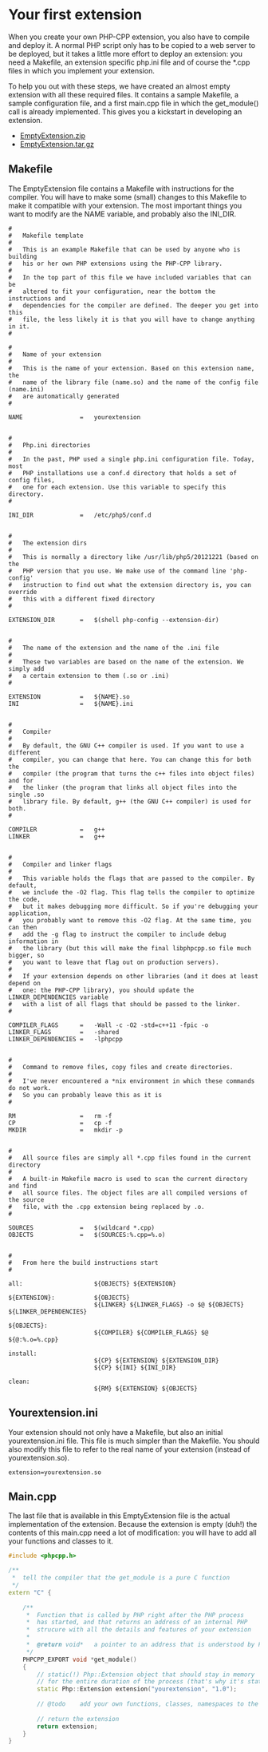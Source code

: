 # Your first extension

When you create your own PHP-CPP extension, you also have to compile and
deploy it. A normal PHP script only has to be copied to a web server to be 
deployed, but it takes a little more effort to deploy an extension: you need
a Makefile, an extension specific php.ini file and of course the *.cpp files
in which you implement your extension.

To help you out with these steps, we have created an almost empty extension with 
all these required files. It contains a sample Makefile, a sample configuration 
file, and a first main.cpp file in which the get_module() call is already 
implemented. This gives you a kickstart in developing an extension.

* [EmptyExtension.zip](http://www.php-cpp.com/EmptyExtension.zip)
* [EmptyExtension.tar.gz](http://www.php-cpp.com/EmptyExtension.tar.gz)


## Makefile

The EmptyExtension file contains a Makefile with instructions for the compiler.
You will have to make some (small) changes to this Makefile to make it compatible
with your extension. The most important things you want to modify are the NAME
variable, and probably also the INI_DIR.

```
#
#   Makefile template
#
#   This is an example Makefile that can be used by anyone who is building
#   his or her own PHP extensions using the PHP-CPP library. 
#
#   In the top part of this file we have included variables that can be
#   altered to fit your configuration, near the bottom the instructions and
#   dependencies for the compiler are defined. The deeper you get into this
#   file, the less likely it is that you will have to change anything in it.
#

#
#   Name of your extension
#
#   This is the name of your extension. Based on this extension name, the
#   name of the library file (name.so) and the name of the config file (name.ini)
#   are automatically generated
#

NAME                =   yourextension


#
#   Php.ini directories
#
#   In the past, PHP used a single php.ini configuration file. Today, most
#   PHP installations use a conf.d directory that holds a set of config files,
#   one for each extension. Use this variable to specify this directory.
#

INI_DIR             =   /etc/php5/conf.d


#
#   The extension dirs
#
#   This is normally a directory like /usr/lib/php5/20121221 (based on the 
#   PHP version that you use. We make use of the command line 'php-config' 
#   instruction to find out what the extension directory is, you can override
#   this with a different fixed directory
#

EXTENSION_DIR       =   $(shell php-config --extension-dir)


#
#   The name of the extension and the name of the .ini file
#
#   These two variables are based on the name of the extension. We simply add
#   a certain extension to them (.so or .ini)
#

EXTENSION           =   ${NAME}.so
INI                 =   ${NAME}.ini


#
#   Compiler
#
#   By default, the GNU C++ compiler is used. If you want to use a different
#   compiler, you can change that here. You can change this for both the 
#   compiler (the program that turns the c++ files into object files) and for
#   the linker (the program that links all object files into the single .so
#   library file. By default, g++ (the GNU C++ compiler) is used for both.
#

COMPILER            =   g++
LINKER              =   g++


#
#   Compiler and linker flags
#
#   This variable holds the flags that are passed to the compiler. By default, 
#   we include the -O2 flag. This flag tells the compiler to optimize the code, 
#   but it makes debugging more difficult. So if you're debugging your application, 
#   you probably want to remove this -O2 flag. At the same time, you can then 
#   add the -g flag to instruct the compiler to include debug information in
#   the library (but this will make the final libphpcpp.so file much bigger, so
#   you want to leave that flag out on production servers).
#
#   If your extension depends on other libraries (and it does at least depend on
#   one: the PHP-CPP library), you should update the LINKER_DEPENDENCIES variable
#   with a list of all flags that should be passed to the linker.
#

COMPILER_FLAGS      =   -Wall -c -O2 -std=c++11 -fpic -o
LINKER_FLAGS        =   -shared
LINKER_DEPENDENCIES =   -lphpcpp


#
#   Command to remove files, copy files and create directories.
#
#   I've never encountered a *nix environment in which these commands do not work. 
#   So you can probably leave this as it is
#

RM                  =   rm -f
CP                  =   cp -f
MKDIR               =   mkdir -p


#
#   All source files are simply all *.cpp files found in the current directory
#
#   A built-in Makefile macro is used to scan the current directory and find 
#   all source files. The object files are all compiled versions of the source
#   file, with the .cpp extension being replaced by .o.
#

SOURCES             =   $(wildcard *.cpp)
OBJECTS             =   $(SOURCES:%.cpp=%.o)


#
#   From here the build instructions start
#

all:                    ${OBJECTS} ${EXTENSION}

${EXTENSION}:           ${OBJECTS}
                        ${LINKER} ${LINKER_FLAGS} -o $@ ${OBJECTS} ${LINKER_DEPENDENCIES}

${OBJECTS}:
                        ${COMPILER} ${COMPILER_FLAGS} $@ ${@:%.o=%.cpp}

install:        
                        ${CP} ${EXTENSION} ${EXTENSION_DIR}
                        ${CP} ${INI} ${INI_DIR}
                
clean:
                        ${RM} ${EXTENSION} ${OBJECTS}

```

## Yourextension.ini

Your extension should not only have a Makefile, but also an initial
yourextension.ini file. This file is much simpler than the Makefile. You
should also modify this file to refer to the real name of your extension
(instead of yourextension.so).

```
extension=yourextension.so
```

## Main.cpp

The last file that is available in this EmptyExtension file is the actual
implementation of the extension. Because the extension is empty (duh!) the
contents of this main.cpp need a lot of modification: you will have to add
all your functions and classes to it.

```cpp
#include <phpcpp.h>

/**
 *  tell the compiler that the get_module is a pure C function
 */
extern "C" {
    
    /**
     *  Function that is called by PHP right after the PHP process
     *  has started, and that returns an address of an internal PHP
     *  strucure with all the details and features of your extension
     *
     *  @return void*   a pointer to an address that is understood by PHP
     */
    PHPCPP_EXPORT void *get_module() 
    {
        // static(!) Php::Extension object that should stay in memory
        // for the entire duration of the process (that's why it's static)
        static Php::Extension extension("yourextension", "1.0");
        
        // @todo    add your own functions, classes, namespaces to the extension
        
        // return the extension
        return extension;
    }
}
```
